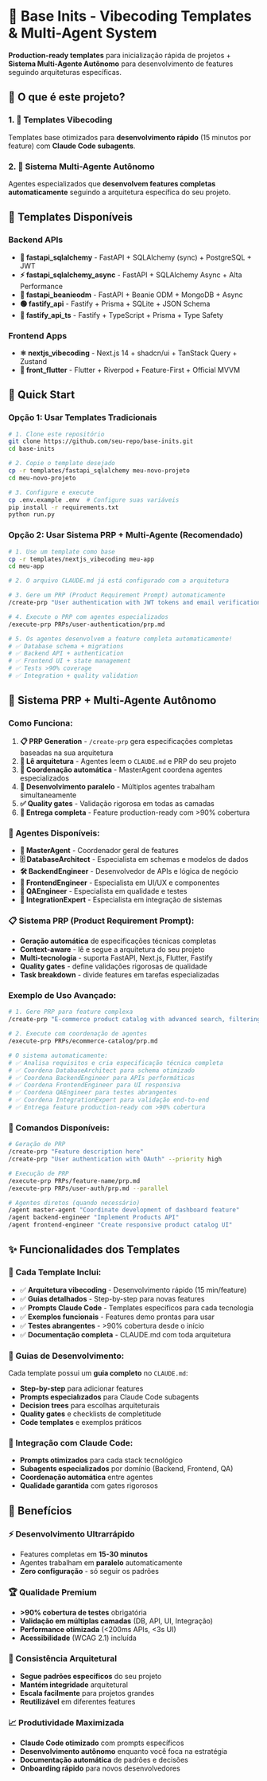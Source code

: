 # 🚀 Base Inits - Vibecoding Templates & Multi-Agent System

**Production-ready templates** para inicialização rápida de projetos + **Sistema Multi-Agente Autônomo** para desenvolvimento de features seguindo arquiteturas específicas.

## 🎯 O que é este projeto?

### 1. **📁 Templates Vibecoding** 
Templates base otimizados para **desenvolvimento rápido** (15 minutos por feature) com **Claude Code subagents**.

### 2. **🤖 Sistema Multi-Agente Autônomo**
Agentes especializados que **desenvolvem features completas automaticamente** seguindo a arquitetura específica do seu projeto.

## 📁 Templates Disponíveis

### **Backend APIs**
- **🐍 fastapi_sqlalchemy** - FastAPI + SQLAlchemy (sync) + PostgreSQL + JWT
- **⚡ fastapi_sqlalchemy_async** - FastAPI + SQLAlchemy Async + Alta Performance  
- **🍃 fastapi_beanieodm** - FastAPI + Beanie ODM + MongoDB + Async
- **🟢 fastify_api** - Fastify + Prisma + SQLite + JSON Schema
- **🔷 fastify_api_ts** - Fastify + TypeScript + Prisma + Type Safety

### **Frontend Apps**  
- **⚛️ nextjs_vibecoding** - Next.js 14 + shadcn/ui + TanStack Query + Zustand
- **📱 front_flutter** - Flutter + Riverpod + Feature-First + Official MVVM

## 🚀 Quick Start

### **Opção 1: Usar Templates Tradicionais**
```bash
# 1. Clone este repositório
git clone https://github.com/seu-repo/base-inits.git
cd base-inits

# 2. Copie o template desejado
cp -r templates/fastapi_sqlalchemy meu-novo-projeto
cd meu-novo-projeto

# 3. Configure e execute
cp .env.example .env  # Configure suas variáveis
pip install -r requirements.txt
python run.py
```

### **Opção 2: Usar Sistema PRP + Multi-Agente (Recomendado)**
```bash
# 1. Use um template como base
cp -r templates/nextjs_vibecoding meu-app
cd meu-app

# 2. O arquivo CLAUDE.md já está configurado com a arquitetura

# 3. Gere um PRP (Product Requirement Prompt) automaticamente
/create-prp "User authentication with JWT tokens and email verification"

# 4. Execute o PRP com agentes especializados
/execute-prp PRPs/user-authentication/prp.md

# 5. Os agentes desenvolvem a feature completa automaticamente!
# ✅ Database schema + migrations
# ✅ Backend API + authentication  
# ✅ Frontend UI + state management
# ✅ Tests >90% coverage
# ✅ Integration + quality validation
```

## 🤖 Sistema PRP + Multi-Agente Autônomo

### **Como Funciona:**
1. **📋 PRP Generation** - `/create-prp` gera especificações completas baseadas na sua arquitetura
2. **📖 Lê arquitetura** - Agentes leem o `CLAUDE.md` e PRP do seu projeto
3. **🎯 Coordenação automática** - MasterAgent coordena agentes especializados
4. **🔄 Desenvolvimento paralelo** - Múltiplos agentes trabalham simultaneamente
5. **✅ Quality gates** - Validação rigorosa em todas as camadas
6. **🎉 Entrega completa** - Feature production-ready com >90% cobertura

### **🧠 Agentes Disponíveis:**
- **🎯 MasterAgent** - Coordenador geral de features
- **🗄️ DatabaseArchitect** - Especialista em schemas e modelos de dados
- **🛠️ BackendEngineer** - Desenvolvedor de APIs e lógica de negócio
- **🎨 FrontendEngineer** - Especialista em UI/UX e componentes
- **🧪 QAEngineer** - Especialista em qualidade e testes
- **🔗 IntegrationExpert** - Especialista em integração de sistemas

### **📋 Sistema PRP (Product Requirement Prompt):**
- **Geração automática** de especificações técnicas completas
- **Context-aware** - lê e segue a arquitetura do seu projeto
- **Multi-tecnologia** - suporta FastAPI, Next.js, Flutter, Fastify
- **Quality gates** - define validações rigorosas de qualidade
- **Task breakdown** - divide features em tarefas especializadas

### **Exemplo de Uso Avançado:**
```bash
# 1. Gere PRP para feature complexa
/create-prp "E-commerce product catalog with advanced search, filtering, shopping cart, and real-time inventory"

# 2. Execute com coordenação de agentes
/execute-prp PRPs/ecommerce-catalog/prp.md

# O sistema automaticamente:
# ✅ Analisa requisitos e cria especificação técnica completa
# ✅ Coordena DatabaseArchitect para schema otimizado
# ✅ Coordena BackendEngineer para APIs performáticas  
# ✅ Coordena FrontendEngineer para UI responsiva
# ✅ Coordena QAEngineer para testes abrangentes
# ✅ Coordena IntegrationExpert para validação end-to-end
# ✅ Entrega feature production-ready com >90% cobertura
```

### **🚀 Comandos Disponíveis:**
```bash
# Geração de PRP
/create-prp "Feature description here"
/create-prp "User authentication with OAuth" --priority high

# Execução de PRP  
/execute-prp PRPs/feature-name/prp.md
/execute-prp PRPs/user-auth/prp.md --parallel

# Agentes diretos (quando necessário)
/agent master-agent "Coordinate development of dashboard feature"
/agent backend-engineer "Implement Products API"
/agent frontend-engineer "Create responsive product catalog UI"
```

## ✨ Funcionalidades dos Templates

### **📁 Cada Template Inclui:**
- ✅ **Arquitetura vibecoding** - Desenvolvimento rápido (15 min/feature)
- ✅ **Guias detalhados** - Step-by-step para novas features
- ✅ **Prompts Claude Code** - Templates específicos para cada tecnologia  
- ✅ **Exemplos funcionais** - Features demo prontas para usar
- ✅ **Testes abrangentes** - >90% cobertura desde o início
- ✅ **Documentação completa** - CLAUDE.md com toda arquitetura

### **🎯 Guias de Desenvolvimento:**
Cada template possui um **guia completo** no `CLAUDE.md`:
- **Step-by-step** para adicionar features
- **Prompts especialızados** para Claude Code subagents  
- **Decision trees** para escolhas arquiteturais
- **Quality gates** e checklists de completitude
- **Code templates** e exemplos práticos

### **🤖 Integração com Claude Code:**
- **Prompts otimizados** para cada stack tecnológico
- **Subagents especializados** por domínio (Backend, Frontend, QA)
- **Coordenação automática** entre agentes
- **Qualidade garantida** com gates rigorosos

## 🎉 Benefícios

### **⚡ Desenvolvimento Ultrarrápido**
- Features completas em **15-30 minutos**
- Agentes trabalham em **paralelo** automaticamente
- **Zero configuração** - só seguir os padrões

### **🏆 Qualidade Premium**
- **>90% cobertura de testes** obrigatória
- **Validação em múltiplas camadas** (DB, API, UI, Integração)
- **Performance otimizada** (<200ms APIs, <3s UI)
- **Acessibilidade** (WCAG 2.1) incluída

### **🎯 Consistência Arquitetural**
- **Segue padrões específicos** do seu projeto
- **Mantém integridade** arquitetural
- **Escala facilmente** para projetos grandes
- **Reutilizável** em diferentes features

### **📈 Produtividade Maximizada**
- **Claude Code otimizado** com prompts específicos
- **Desenvolvimento autônomo** enquanto você foca na estratégia
- **Documentação automática** de padrões e decisões
- **Onboarding rápido** para novos desenvolvedores
